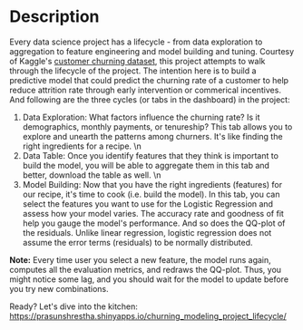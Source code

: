 # Description

Every data science project has a lifecycle - from data exploration to aggregation to feature engineering and model building and tuning. Courtesy of Kaggle's [customer churning dataset](https://www.kaggle.com/blastchar/telco-customer-churn), this project attempts to walk through the lifecycle of the project. The intention here is to build a predictive model that could predict the churning rate of a customer to help reduce attrition rate through early intervention or commerical incentives. And following are the three cycles (or tabs in the dashboard) in the project:

1. Data Exploration: What factors influence the churning rate? Is it demographics, monthly payments, or tenureship? This tab allows you to explore and unearth the patterns among churners. It's like finding the right ingredients for a recipe. \n
2. Data Table: Once you identify features that they think is important to build the model, you will be able to aggregate them in this tab and better, download the table as well. \n
3. Model Building: Now that you have the right ingredients (features) for our recipe, it's time to cook (i.e. build the model). In this tab, you can select the features you want to use for the Logistic Regression and assess how your model varies. The accuracy rate and goodness of fit help you gauge the model's performance. And so does the QQ-plot of the residuals. Unlike linear regression, logistic regression does not assume the error terms (residuals) to be normally distributed.

**Note:** Every time user you select a new feature, the model runs again, computes all the evaluation metrics, and redraws the QQ-plot. Thus, you might notice some lag, and you should wait for the model to update before you try new combinations.

Ready? Let's dive into the kitchen:
https://prasunshrestha.shinyapps.io/churning_modeling_project_lifecycle/
